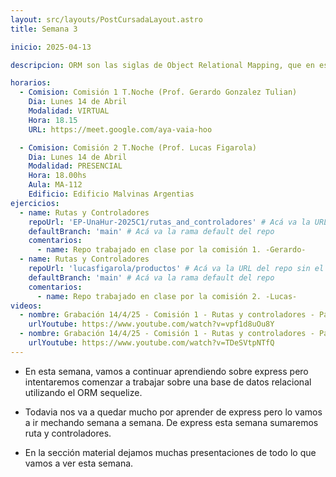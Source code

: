 ```yaml
---
layout: src/layouts/PostCursadaLayout.astro
title: Semana 3

inicio: 2025-04-13

descripcion: ORM son las siglas de Object Relational Mapping, que en español significa "mapeo objeto-relacional"

horarios:
  - Comision: Comisión 1 T.Noche (Prof. Gerardo Gonzalez Tulian)
    Dia: Lunes 14 de Abril
    Modalidad: VIRTUAL
    Hora: 18.15
    URL: https://meet.google.com/aya-vaia-hoo

  - Comision: Comisión 2 T.Noche (Prof. Lucas Figarola)
    Dia: Lunes 14 de Abril
    Modalidad: PRESENCIAL
    Hora: 18.00hs
    Aula: MA-112
    Edificio: Edificio Malvinas Argentias
ejercicios:
  - name: Rutas y Controladores
    repoUrl: 'EP-UnaHur-2025C1/rutas_and_controladores' # Acá va la URL del repo sin el "https://github.com/"
    defaultBranch: 'main' # Acá va la rama default del repo
    comentarios:
      - name: Repo trabajado en clase por la comisión 1. -Gerardo-
  - name: Rutas y Controladores
    repoUrl: 'lucasfigarola/productos' # Acá va la URL del repo sin el "https://github.com/"
    defaultBranch: 'main' # Acá va la rama default del repo
    comentarios:
      - name: Repo trabajado en clase por la comisión 2. -Lucas-
videos:
  - nombre: Grabación 14/4/25 - Comisión 1 - Rutas y controladores - Parte I
    urlYoutube: https://www.youtube.com/watch?v=vpf1d8uOu8Y
  - nombre: Grabación 14/4/25 - Comisión 1 - Rutas y controladores - Parte II
    urlYoutube: https://www.youtube.com/watch?v=TDeSVtpNTfQ
---
```


- En esta semana, vamos a continuar aprendiendo sobre express pero intentaremos comenzar a trabajar sobre una base de datos relacional utilizando el ORM sequelize.

- Todavia nos va a quedar mucho por aprender de express pero lo vamos a ir mechando semana a semana. De express esta semana sumaremos ruta y controladores.

- En la sección material dejamos muchas presentaciones de todo lo que vamos a ver esta semana.
